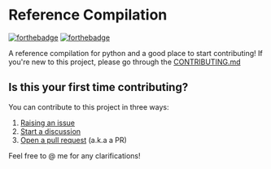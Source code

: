 # Reference Compilation

[![forthebadge](https://forthebadge.com/images/badges/made-with-python.svg)](https://forthebadge.com) [![forthebadge](https://forthebadge.com/images/badges/made-with-markdown.svg)](https://forthebadge.com)

A reference compilation for python and a good place to start contributing! If you're new to this project, please go through the [CONTRIBUTING.md](CONTRIBUTING.md)

## Is this your first time contributing?
You can contribute to this project in three ways:
1. [Raising an issue](CONTRIBUTING.md/#raising-an-issue)
1. [Start a discussion](CONTRIBUTING.md/#starting-a-discussion)
1. [Open a pull request](CONTRIBUTING.md/#opening-a-pr) (a.k.a a PR)

Feel free to @ me for any clarifications!
